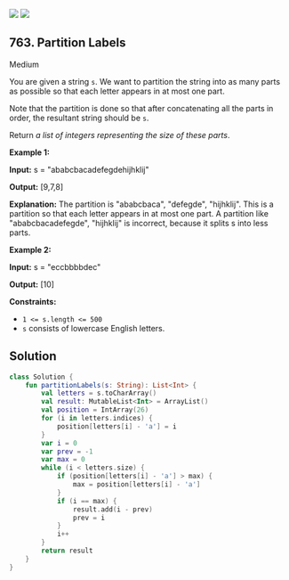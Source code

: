 [![](https://img.shields.io/github/stars/javadev/LeetCode-in-All?label=Stars&style=flat-square)](https://github.com/javadev/LeetCode-in-All)
[![](https://img.shields.io/github/forks/javadev/LeetCode-in-All?label=Fork%20me%20on%20GitHub%20&style=flat-square)](https://github.com/javadev/LeetCode-in-All/fork)

## 763\. Partition Labels

Medium

You are given a string `s`. We want to partition the string into as many parts as possible so that each letter appears in at most one part.

Note that the partition is done so that after concatenating all the parts in order, the resultant string should be `s`.

Return _a list of integers representing the size of these parts_.

**Example 1:**

**Input:** s = "ababcbacadefegdehijhklij"

**Output:** [9,7,8]

**Explanation:** The partition is "ababcbaca", "defegde", "hijhklij". This is a partition so that each letter appears in at most one part. A partition like "ababcbacadefegde", "hijhklij" is incorrect, because it splits s into less parts.

**Example 2:**

**Input:** s = "eccbbbbdec"

**Output:** [10]

**Constraints:**

*   `1 <= s.length <= 500`
*   `s` consists of lowercase English letters.

## Solution

```kotlin
class Solution {
    fun partitionLabels(s: String): List<Int> {
        val letters = s.toCharArray()
        val result: MutableList<Int> = ArrayList()
        val position = IntArray(26)
        for (i in letters.indices) {
            position[letters[i] - 'a'] = i
        }
        var i = 0
        var prev = -1
        var max = 0
        while (i < letters.size) {
            if (position[letters[i] - 'a'] > max) {
                max = position[letters[i] - 'a']
            }
            if (i == max) {
                result.add(i - prev)
                prev = i
            }
            i++
        }
        return result
    }
}
```